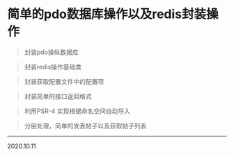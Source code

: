 # 简单的pdo数据库操作以及redis封装操作

> 封装pdo操纵数据库

> 封装redis操作基础类

> 封装获取配置文件中的配置项

> 封装简单的接口返回格式

> 利用PSR-4 实现根据命名空间自动导入

> 分层处理，简单的发表帖子以及获取帖子列表


--- 
2020.10.11 